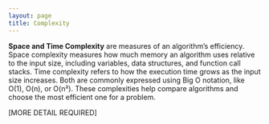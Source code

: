 ```yaml
---
layout: page
title: Complexity
---
```


**Space and Time Complexity** are measures of an algorithm’s efficiency.  Space complexity measures how much memory an algorithm uses relative to the input size, including variables, data structures, and function call stacks. Time complexity refers to how the execution time grows as the input size increases. Both are commonly expressed using Big O notation, like O(1), O(n), or O(n²). These complexities help compare algorithms and choose the most efficient one for a problem.


[MORE DETAIL REQUIRED]
